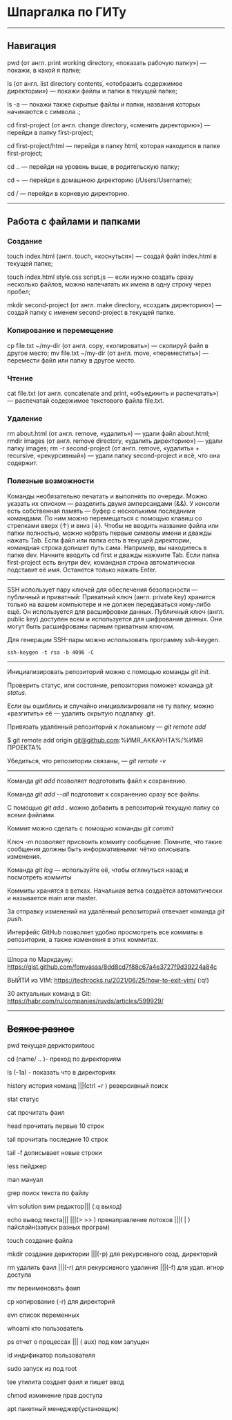 # Шпаргалка по ГИТу 

---

## Навигация

pwd (от англ. print working directory, «показать рабочую папку») — покажи, в какой я папке;

ls (от англ. list directory contents, «отобразить содержимое директории») — покажи файлы и папки в текущей папке;

ls -a — покажи также скрытые файлы и папки, названия которых начинаются с символа .;

cd first-project (от англ. change directory, «сменить директорию») — перейди в папку first-project;

cd first-project/html — перейди в папку html, которая находится в папке first-project;

cd .. — перейди на уровень выше, в родительскую папку;

cd ~ — перейди в домашнюю директорию (/Users/Username);

cd / — перейди в корневую директорию.


---

## Работа с файлами и папками
### Создание
touch index.html (англ. touch, «коснуться») — создай файл index.html в текущей папке;

touch index.html style.css script.js — если нужно создать сразу несколько файлов, можно напечатать их имена в одну строку через пробел;

mkdir second-project (от англ. make directory, «создать директорию») — создай папку с именем second-project в текущей папке.


### Копирование и перемещение
cp file.txt ~/my-dir (от англ. copy, «копировать») — скопируй файл в другое место;
mv file.txt ~/my-dir (от англ. move, «переместить») — перемести файл или папку в другое место.


### Чтение
cat file.txt (от англ. concatenate and print, «объединить и распечатать») — распечатай содержимое текстового файла file.txt.


### Удаление
rm about.html (от англ. remove, «удалить») — удали файл about.html;
rmdir images (от англ. remove directory, «удалить директорию») — удали папку images;
rm -r second-project (от англ. remove, «удалить» + recursive, «рекурсивный») — удали папку second-project и всё, что она содержит.


### Полезные возможности
Команды необязательно печатать и выполнять по очереди. Можно указать их списком — разделить двумя амперсандами (&&).
У консоли есть собственная память — буфер с несколькими последними командами. По ним можно перемещаться с помощью клавиш со стрелками вверх (↑) и вниз (↓).
Чтобы не вводить название файла или папки полностью, можно набрать первые символы имени и дважды нажать Tab. Если файл или папка есть в текущей директории, командная строка допишет путь сама.
Например, вы находитесь в папке dev. Начните вводить cd first и дважды нажмите Tab. Если папка first-project есть внутри dev, командная строка автоматически подставит её имя. Останется только нажать Enter.


---


SSH использует пару ключей для обеспечения безопасности — публичный и приватный: 
Приватный ключ (англ. private key) хранится только на вашем компьютере и не должен передаваться кому-либо ещё. Он используется для расшифровки данных.
Публичный ключ (англ. public key) доступен всем и используется для шифрования данных. Они могут быть расшифрованы парным приватным ключом.

Для генерации SSH-пары можно использовать программу ssh-keygen.

```
ssh-keygen -t rsa -b 4096 -C
```

---

Инициализировать репозиторий можно с помощью команды *git init*.

Проверить статус, или состояние, репозитория поможет команда *git status*.

Если вы ошиблись и случайно инициализировали не ту папку, можно «разгитить» её — удалить скрытую подпапку .git.


Привязать удалённый репозиторий к локальному — *git remote add*

$ git remote add origin git@github.com:%ИМЯ_АККАУНТА%/%ИМЯ ПРОЕКТА%

Убедиться, что репозитории связаны, — *git remote -v*


---


Команда *git add* позволяет подготовить файл к сохранению.

Команда *git add --all* подготовит к сохранению сразу все файлы.

С помощью *git add .* можно добавить в репозиторий текущую папку со всеми файлами.

Коммит можно сделать с помощью команды *git commit*

Ключ *-m* позволяет присвоить коммиту сообщение. Помните, что такие сообщения должны быть информативными: чётко описывать изменения.

Команда *git log* — используйте её, чтобы оглянуться назад и посмотреть коммиты

Коммиты хранятся в ветках. Начальная ветка создаётся автоматически и называется main или master.

За отправку изменений на удалённый репозиторий отвечает команда *git push*.

Интерфейс GitHub позволяет удобно просмотреть все коммиты в репозитории, а также изменения в этих коммитах.


---


Шпора по Маркдауну: https://gist.github.com/fomvasss/8dd8cd7f88c67a4e3727f9d39224a84c

ВЫЙТИ из VIM: https://techrocks.ru/2021/06/25/how-to-exit-vim/ (:q!)

30 актуальных команд в Git: https://habr.com/ru/companies/ruvds/articles/599929/


---

## ~~Всякое разное~~

pwd  текущая дерикторияtouc

cd (name/ .. )- преход по директориям

ls (-1a) - показать что в директориях

history история команд
|||(ctrl +r ) реверсивный поиск

stat статус 

cat прочитать фаил

head прочитать первые 10 строк

tail прочитать последние 10 строк

tail -f дописывает новые строки

less пейджер

man мануал

grep поиск текста по файлу

vim solution вим редактор||| (:q выход)

echo вывод текста|||
|||(> >> ) пренаправление потоков
|||( | ) пайслайн(запуск разных програм)

touch создание файла

mkdir создание дериктории
    |||(-p) для рекурсивного созд. директорий 

rm удалить фаил
   |||(-r) для рекурсивного удалиния
    |||(-f) для удал. игнор доступа

mv переименовать фаил

cp  копирование (-r) для директорий 

evn список переменных

whoami кто пользователь

ps отчет о процессах
   ||| ( aux) под кем запущен

id индификатор пользователя

sudo запуск из под root

tee утилита создает фаил и пишет ввод

chmod изминение прав доступа

apt пакетный менеджер(установщик)
